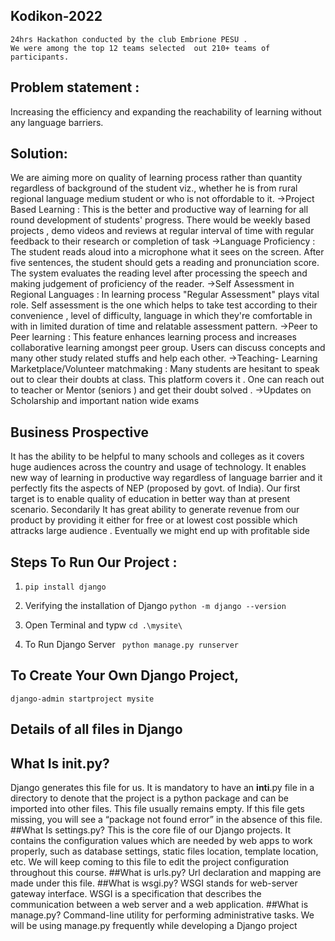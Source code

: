 ## Kodikon-2022
```
24hrs Hackathon conducted by the club Embrione PESU .
We were among the top 12 teams selected  out 210+ teams of participants.
```
## Problem statement : 

Increasing the efficiency and expanding the reachability of
learning without any language barriers.


## Solution: 
We are aiming more on quality of learning process rather than quantity regardless of background of the student viz.,
whether he is from rural regional language medium student or who is not offordable to it.
->Project Based Learning : This is the better and productive way of learning for all round development of students'
progress. There would be weekly based projects , demo videos and reviews at regular interval of time with regular
feedback to their research or completion of task
->Language Proficiency : The student reads aloud into a microphone what it sees on the screen. After five sentences,
the student should gets a reading and pronunciation score. The system evaluates the reading level after processing
the speech and making judgement of proficiency of the reader.
->Self Assessment in Regional Languages : In learning process "Regular Assessment" plays vital role. Self
assessment is the one which helps to take test according to their convenience , level of difficulty, language in
which they're comfortable in with in limited duration of time and relatable assessment pattern.
->Peer to Peer learning : This feature enhances learning process and increases collaborative learning amongst peer
group. Users can discuss concepts and many other study related stuffs and help each other.
->Teaching- Learning Marketplace/Volunteer matchmaking : Many students are hesitant to speak out to clear their doubts
at class. This platform covers it . One can reach out to teacher or Mentor (seniors ) and get their doubt solved .
->Updates on Scholarship and important nation wide exams

## Business Prospective
It has the ability to be helpful to many schools and colleges as it covers huge
audiences across the country and usage of technology. It enables new way of
learning in productive way regardless of language barrier and it perfectly fits
the aspects of NEP (proposed by govt. of India).
Our first target is to enable quality of education in better way than at
present scenario. Secondarily It has great ability to generate revenue from
our product by providing it either for free or at lowest cost possible which
attracks large audience . Eventually we might end up with profitable side


 ## Steps To Run Our Project :
 
 1. ``` pip install django ```
 
 2. Verifying the installation of Django 
    ``` python -m django --version ```
   
3.  Open Terminal and typw
 ``` cd .\mysite\ ```
 
4. To Run Django Server 
 ```  python manage.py runserver   ```
 
## To Create Your Own Django Project,
  ``` django-admin startproject mysite ```
## Details of all files in Django 

 ## What Is __init__.py?
Django generates this file for us. It is mandatory to have an __inti__.py file in a directory to denote that the project is a python package and can be imported into other files. This file usually remains empty.
If this file gets missing, you will see a “package not found error” in the absence of this file.
 ##What Is settings.py?
This is the core file of our Django projects.
It contains the configuration values which are needed by web apps to work properly, such as database settings, static files location, template location, etc. We will keep coming to this file to edit the project configuration throughout this course.
##What is urls.py?
Url declaration and mapping are made under this file.
##What is wsgi.py?
WSGI stands for web-server gateway interface.
WSGI is a specification that describes the communication between a web server and a web application.
##What is manage.py?
Command-line utility for performing administrative tasks.
We will be using manage.py frequently while developing a Django project
  
 

 
 
